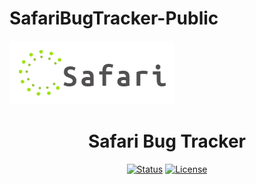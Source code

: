 # SafariBugTracker-Public

![Safari Logo](https://github.com/DigitalCitizen110625/SafariBugTracker-Public/blob/master/ReadmeAssests/SafariLogo.png)

<h1 align="center">Safari Bug Tracker</h1>
 
<div align="center">
 
  [![Status](https://img.shields.io/badge/status-active-success.svg?style=for-the-badge)]() 
  [![License](https://img.shields.io/badge/license-MIT-blue.svg?style=for-the-badge)](/LICENSE)
  
</div>
